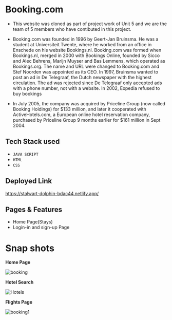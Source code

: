 # Booking.com
- This website was cloned as part of project work of Unit 5 and we are the team of 5 members who have contibuted in this project.
- Booking.com was founded in 1996 by Geert-Jan Bruinsma. He was a student at Universiteit Twente, where he worked from an office in Enschede on his website Bookings.nl. Booking.com was formed when Bookings.nl, merged in 2000 with Bookings Online, founded by Sicco and Alec Behrens, Marijn Muyser and Bas Lemmens, which operated as Bookings.org. The name and URL were changed to Booking.com and Stef Noorden was appointed as its CEO. In 1997, Bruinsma wanted to post an ad in De Telegraaf, the Dutch newspaper with the highest circulation. The ad was rejected since De Telegraaf only accepted ads with a phone number, not with a website. In 2002, Expedia refused to buy bookings

- In July 2005, the company was acquired by Priceline Group (now called Booking Holdings) for $133 million, and later it cooperated with ActiveHotels.com, a European online hotel reservation company, purchased by Priceline Group 9 months earlier for $161 million in Sept 2004.

## Tech Stack used
-  `JAVA SCRIPT`
-  `HTML`
-  `CSS`


## Deployed Link
https://stalwart-dolphin-bdac44.netlify.app/

## Pages & Features
- Home Page(Stays)
- Login-in  and sign-up Page


# Snap shots
<b> Home Page </b>

![booking](https://user-images.githubusercontent.com/104014308/188278962-d6006f9a-c3d7-49f8-b2ec-2c560440f941.JPG)


<b> Hotel Search </b>

![Hotels](https://user-images.githubusercontent.com/104014308/190851724-35b2a79f-6b4a-4a73-8916-1321e95cfe06.PNG)


<b> Flights Page </b>

![booking1](https://user-images.githubusercontent.com/104014308/188279143-f71affe1-ccf5-4b51-ab87-642db5c32f0e.PNG)
